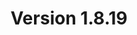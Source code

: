 ---
title: "Version 1.8.19"

version_number: "1.8.19"
version_code: "1819"
release_date: "2018-09-11"

packages:
  - type: mybb
    formats:
      - type: zip
        filesize: "2.16 MB"
        checksums:
          - type: md5
            value: a6ab544e648a6b7ee33b2d979f441fd9
          - type: sha1
            value: cf9b927c1015ccff349f3dcece23f884fd9ed644
          - type: sha256
            value: af2b1e088ff198da27b824cd0d198d1b5c4354a312f996449f3a81e8e7fa5c81
          - type: sha512
            value: 9a1209195f62fca692e4c0ee0869e66ba24598f05e64a666059e23df00fc43a42ec622a57c4939b1ae5c157b199199ea5b3efe5d5570ff210ea9e1f873c491c4
        locations:
          - name: resources.mybb.com/downloads/
          - name: github.com/mybb/mybb/releases/

  - type: changed_files
    formats:
      - type: zip
        filesize: "0.46 MB"
        checksums:
          - type: md5
            value: 6ab84d6390bad2f2afdd11445ab6b886
          - type: sha1
            value: 56618019355f8a16f7e9f89032c6cdd36a4f70f4
          - type: sha256
            value: 679b5f46d126e3de4e120168920605a8d203788816cf66860a5eb00ac454b2c6
          - type: sha512
            value: bec78edc083726aeb70a7357c5570c32ad5dc8da58348b120617b49b2a31b0026b09b487e61a81bf9294600e138d79ab048efe4a9848e62c4ab6314ea310457e
        locations:
          - name: resources.mybb.com/downloads/
          - name: github.com/mybb/mybb/releases/

upgrade_script_required: true
resolved_issues_number: "8"
resolved_issues_link: "https://github.com/mybb/mybb/issues?q=is%3Aissue%20is%3Aclosed%20label%3As%3Aresolved%20milestone%3A1.8.19"

comment: "This update includes improved compatibility with PostgreSQL and resolves regressions from previous versions. Administrators may need to [update](https://github.com/mybb/mybb/commit/a88d9d4abb54d36f7662dadcd60baa53e7643028#diff-05b404fc75b0e5bd6d57c79b667b44b8) CSS code in *global.css* for customized themes."

resolved_security_issues:
  - description: "Email field SQL Injection"
    severity: "high"
    cwe_id: "CWE-89"
    cwe_name: "SQL Injection"
    cvss_score: "CVSS:3.1/PR:N"
    reported_by:
      - name: "[StefanT](https://www.mybb.de/)"
  - description: "Video MyCode Persistent XSS in Visual Editor"
    severity: "medium"
    cwe_id: "CWE-79"
    cwe_name: "Cross-site Scripting"
    cwe_type: "persistent"
    cvss_score: "CVSS:3.1/PR:N"
    reported_by:
      - name: "[Numan OZDEMIR](https://numanozdemir.com/)"
        affiliation: "[InfinitumIT](http://infinitumit.com.tr/)"
  - description: "Insufficient permission check in User CP's attachment management"
    severity: "low"
    cwe_id: "CWE-284"
    cwe_name: "Improper Access Control"
    cvss_score: "CVSS:3.1/PR:L"
    reported_by:
      - name: "[StefanT](https://www.mybb.de/)"
  - description: "Insufficient email address verification"
    severity: "low"
    cwe_id: "CWE-345"
    cwe_name: "Insufficient Verification of Data Authenticity"
    cvss_score: "CVSS:3.1/PR:L"
    reported_by:
      - name: "[StefanT](https://www.mybb.de/)"

changed_files:
  - admin:
    - modules:
      - user:
        - users.php
  - inc:
    - datahandlers:
      - user.php
    - class_core.php
    - functions.php
    - functions_archive.php
    - functions_forumlist.php
    - functions_search.php
    - functions_user.php
  - install:
    - resources:
      - language.lang.php
      - mybb_theme.xml
      - pgsql_db_inserts.php
      - upgrade46.php
    - index.php
  - jscripts:
    - bbcodes_sceditor.js
  - editpost.php
  - misc.php
  - newreply.php
  - newthread.php
  - usercp.php

changed_templates:
  - codebuttons
  - post_subscription_method

---